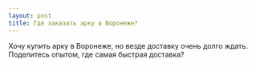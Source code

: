 ```yaml
---
layout: post 
title: Где заказать арку в Воронеже? 
--- 
```

Хочу купить арку в Воронеже, но везде доставку очень долго ждать. Поделитесь опытом, где самая быстрая доставка?